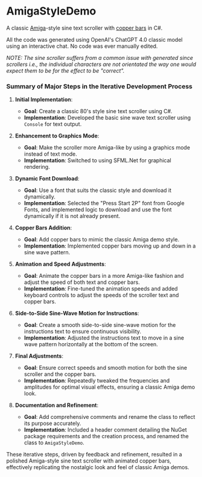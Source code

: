 # AmigaStyleDemo
A classic [Amiga](https://en.wikipedia.org/wiki/Amiga)-style sine text scroller with [copper bars](https://en.wikipedia.org/wiki/Raster_bar) in C#.

All the code was generated using OpenAI's ChatGPT 4.0 classic model using an interactive chat. No code was ever manually edited.

*NOTE: The sine scroller suffers from a common issue with generated since scrollers i.e., the individual characters are not orientated the way one would expect them to be for the effect to be "correct".*

### Summary of Major Steps in the Iterative Development Process

1. **Initial Implementation**:
   - **Goal**: Create a classic 80's style sine text scroller using C#.
   - **Implementation**: Developed the basic sine wave text scroller using `Console` for text output.

2. **Enhancement to Graphics Mode**:
   - **Goal**: Make the scroller more Amiga-like by using a graphics mode instead of text mode.
   - **Implementation**: Switched to using SFML.Net for graphical rendering.

3. **Dynamic Font Download**:
   - **Goal**: Use a font that suits the classic style and download it dynamically.
   - **Implementation**: Selected the "Press Start 2P" font from Google Fonts, and implemented logic to download and use the font dynamically if it is not already present.

4. **Copper Bars Addition**:
   - **Goal**: Add copper bars to mimic the classic Amiga demo style.
   - **Implementation**: Implemented copper bars moving up and down in a sine wave pattern.

5. **Animation and Speed Adjustments**:
   - **Goal**: Animate the copper bars in a more Amiga-like fashion and adjust the speed of both text and copper bars.
   - **Implementation**: Fine-tuned the animation speeds and added keyboard controls to adjust the speeds of the scroller text and copper bars.

6. **Side-to-Side Sine-Wave Motion for Instructions**:
   - **Goal**: Create a smooth side-to-side sine-wave motion for the instructions text to ensure continuous visibility.
   - **Implementation**: Adjusted the instructions text to move in a sine wave pattern horizontally at the bottom of the screen.

7. **Final Adjustments**:
   - **Goal**: Ensure correct speeds and smooth motion for both the sine scroller and the copper bars.
   - **Implementation**: Repeatedly tweaked the frequencies and amplitudes for optimal visual effects, ensuring a classic Amiga demo look.

8. **Documentation and Refinement**:
   - **Goal**: Add comprehensive comments and rename the class to reflect its purpose accurately.
   - **Implementation**: Included a header comment detailing the NuGet package requirements and the creation process, and renamed the class to `AmigaStyleDemo`.

These iterative steps, driven by feedback and refinement, resulted in a polished Amiga-style sine text scroller with animated copper bars, effectively replicating the nostalgic look and feel of classic Amiga demos.
